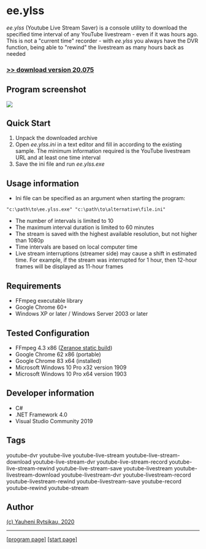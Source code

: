 # ee.ylss
*ee.ylss* (Youtube Live Stream Saver) is a console utility to download the specified time interval of any YouTube livestream - even if it was hours ago. This is not a "current time" recorder - with *ee.ylss* you always have the DVR function, being able to "rewind" the livestream as many hours back as needed

### [>> download version 20.075](https://github.com/rytsikau/ee.ylss/raw/master/ee.ylss_20.075.zip)    

## Program screenshot
<img src="https://raw.githubusercontent.com/rytsikau/ee.ylss/master/ee.ylss_screenshot.png">

## Quick Start
1. Unpack the downloaded archive
2. Open *ee.ylss.ini* in a text editor and fill in according to the existing sample. The minimum information required is the YouTube livestream URL and at least one time interval
3. Save the ini file and run *ee.ylss.exe*

## Usage information
* Ini file can be specified as an argument when starting the program:
```
"c:\path\to\ee.ylss.exe" "c:\path\to\alternative\file.ini"
```
* The number of intervals is limited to 10
* The maximum interval duration is limited to 60 minutes
* The stream is saved with the highest available resolution, but not higher than 1080p
* Time intervals are based on local computer time
* Live stream interruptions (streamer side) may cause a shift in estimated time. For example, if the stream was interrupted for 1 hour, then 12-hour frames will be displayed as 11-hour frames

## Requirements
* FFmpeg executable library
* Google Chrome 60+
* Windows XP or later / Windows Server 2003 or later

## Tested Configuration
* FFmpeg 4.3 x86 ([Zeranoe static build](https://ffmpeg.zeranoe.com/builds))
* Google Chrome 62 x86 (portable)
* Google Chrome 83 x64 (installed)
* Microsoft Windows 10 Pro x32 version 1909
* Microsoft Windows 10 Pro x64 version 1903

## Developer information
* C#
* .NET Framework 4.0
* Visual Studio Community 2019

## Tags
youtube-dvr youtube-live youtube-live-stream youtube-live-stream-download youtube-live-stream-dvr youtube-live-stream-record youtube-live-stream-rewind youtube-live-stream-save youtube-livestream youtube-livestream-download youtube-livestream-dvr youtube-livestream-record youtube-livestream-rewind youtube-livestream-save youtube-record youtube-rewind youtube-stream

## Author
[(c) Yauheni Rytsikau, 2020](mailto:y.rytsikau@gmail.com)

---
[[program page]](https://rytsikau.github.io/ee.ylss) [[start page]](https://rytsikau.github.io)
